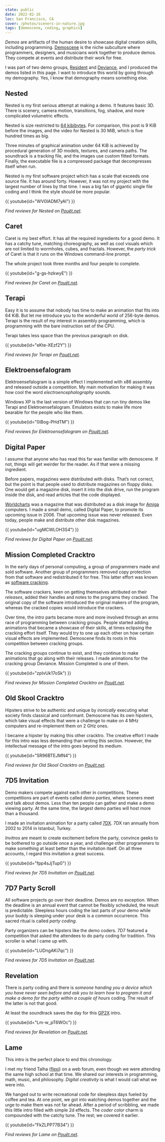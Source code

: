 ```yaml
---
state: public
date: 2022-02-16
loc: San Francisco, CA
cover: /photos/sceners-in-nature.jpg
tags: [demoscene, coding, graphics]
---
```


*Demos* are artifacts of the human desire to showcase digital creation skills, including programming. [Demoscene](https://en.wikipedia.org/wiki/Demoscene) is the niche subculture where programmers, designers, and musicians work together to produce demos. They compete at events and distribute their work for free.

I was part of two demo groups, [Resident](https://www.residentland.info/) and [Deviance](https://deviance.untergrund.net/), and I produced the demos listed in this page. I want to introduce this world by going through my demography. Yes, I know that demography means something else.

## Nested

Nested is my first serious attempt at making a demo. It features basic 3D. There is scenery, camera motion, transitions, fog, shadow, and more complicated volumetric effects.

Nested is size restricted to [64 kibibytes](https://en.wikipedia.org/wiki/64K_intro). For comparison, this post is 9 KiB before the images, and the video for Nested is 30 MiB, which is five hundred times as big.

Three minutes of graphical animation under 64 KiB is achieved by procedural generation of 3D models, textures, and camera paths. The soundtrack is a tracking file, and the images use custom fitted formats. Finally, the executable file is a compressed package that decompresses itself when run.

Nested is my first software project which has a scale that exceeds one source file. It has around forty. However, it was not my project with the largest number of lines by that time. I was a big fan of gigantic single file coding and I think the style should be more popular.

{{ youtube(id="WV0IADM7yAI") }}

_Find reviews for Nested on [Pouët.net](https://www.pouet.net/prod.php?which=19042)._

## Caret

Caret is my best effort. It has all the required ingredients for a good demo. It has a catchy tune, matching choreography, as well as cool visuals which are not limited to wormholes, cubes, and fractals. However, the _party trick_ of Caret is that it runs on the Windows command-line prompt.

The whole project took three months and four people to complete.

{{ youtube(id="g-gs-hzkwyE") }}

_Find reviews for Caret on [Pouët.net](https://www.pouet.net/prod.php?which=24206)._

## Terapi

Easy it is to assume that nobody has time to make an animation that fits into 64 KiB. But let me introduce you to the wonderful world of 256-byte demos. Terapi is the result of my interest in assembly programming, which is programming with the bare instruction set of the CPU.

Terapi takes less space than the previous paragraph on disk.

{{ youtube(id="eKte-XEzf2Y") }}

_Find reviews for Terapi on [Pouët.net](https://www.pouet.net/prod.php?which=27668)._

## Elektroensefalogram

Elektroensefalogram is a simple effect I implemented with x86 assembly and released outside a competition. My main motivation for making it was how cool the word _electroencephalography_ sounds.

Windows XP is the last version of Windows that can run tiny demos like Terapi and Elektroensefalogram. Emulators exists to make life more bearable for the people who like them.

{{ youtube(id="0iBog-PHdTM") }}

_Find reviews for Elektroensefalogram on [Pouët.net](https://www.pouet.net/prod.php?which=30049)._

## Digital Paper

I assume that anyone who has read this far was familiar with demoscene. If not, things will get weirder for the reader. As if that were a missing ingredient.

Before papers, magazines were distributed with disks. That’s not correct, but the point is that people used to distribute magazines on floppy disks. One would get a magazine disk, insert it into the disk drive, run the program inside the disk, and read articles that the code displayed.

[Worldcharts](https://worldcharts.untergrund.net/) was a magazine that was distributed as a disk image for [Amiga](https://en.wikipedia.org/wiki/Amiga) computers. I made a small demo, called Digital Paper, to promote its upcoming issue in 2006. That upcoming issue was never released. Even today, people make and distribute other disk magazines.

{{ youtube(id="ugMCWLOH3S4") }}

_Find reviews for Digital Paper on [Pouët.net](https://www.pouet.net/prod.php?which=24516)._

## Mission Completed Cracktro

In the early days of personal computing, a group of programmers made and sold software. Another group of programmers removed copy protection from that software and redistributed it for free. This latter effort was known as [software cracking](https://en.wikipedia.org/wiki/Software_cracking).

The software crackers, keen on getting themselves attributed on their _releases_, added their handles and notes to the programs they cracked. The original copy of the software introduced the original makers of the program, whereas the cracked copies would introduce the crackers.

Over time, the _intro_ parts became more and more involved through an arms race of programming between cracking groups. People started adding animations that became a showcase of their skills, at times eclipsing the cracking effort itself. They would try to one up each other on how certain visual effects are implemented. Demoscene finds its roots in this competition between cracking groups.

The cracking groups continue to exist, and they continue to make animations that go along with their releases. I made animations for the cracking group Deviance. Mission Completed is one of them.

{{ youtube(id="zpIvUk17oSk") }}

_Find reviews for Mission Completed Cracktro on [Pouët.net](https://www.pouet.net/prod.php?which=24629)._

## Old Skool Cracktro

Hipsters strive to be authentic and unique by _ironically_ executing what society finds classical and conformant. Demoscene has its own hipsters, which take visual effects that were a challenge to make on 4 MHz computers and re-implement them on 2 GHz ones.

I became a hipster by making this other cracktro. The creative effort I made for this intro was less demanding than writing this section. However, the intellectual message of the intro goes beyond its medium.

{{ youtube(id="SR96BTEJMN4") }}

_Find reviews for Old Skool Cracktro on [Pouët.net](https://www.pouet.net/prod.php?which=24391)._

## 7D5 Invitation

Demo makers compete against each other in competitions. These competitions are part of events called _demo parties_, where sceners meet and talk about demos. Less than ten people can gather and make a demo viewing party. At the same time, the largest demo parties will host more than a thousand.

I made an invitation animation for a party called [7DX](https://www.7dx-party.org). 7DX ran annually from 2002 to 2014 in Istanbul, Turkey.

_Invitros_ are meant to create excitement before the party, convince geeks to be bothered to go outside once a year, and challenge other programmers to make something at least better than the invitation itself. On all three accounts, I regard this invitation a great success.

{{ youtube(id="fpp4sJjTup0") }}

_Find reviews for 7D5 Invitation on [Pouët.net](https://www.pouet.net/prod.php?which=18411)._

## 7D7 Party Scroll

All software projects go over their deadline. Demos are no exception. When the deadline is an annual event that cannot be flexibly scheduled, the result is predictable. Sleepless hours coding the last parts of your demo while your buddy is sleeping under your desk is a common occurrence. This sacred ritual is called _party coding_.

Party organizers can be hipsters like the demo coders. 7D7 featured a competition that asked the attendees to do party coding for tradition. This scroller is what I came up with.

{{ youtube(id="LUDngAKi7qc") }}

_Find reviews for 7D5 Invitation on [Pouët.net](https://www.pouet.net/prod.php?which=32072)._

## Revelation

There is party coding and there is _someone handing you a device which you have never seen before and ask you to learn how to program it and make a demo for the party within a couple of hours_ coding. The result of the latter is not that good.

At least the soundtrack saves the day for this [GP2X](https://en.wikipedia.org/wiki/GP2X) intro.

{{ youtube(id="Lm-w_pT6WOc") }}

_Find reviews for Revelation on [Pouët.net](https://www.pouet.net/prod.php?which=27672)._

## Lame

This intro is the perfect place to end this chronology.

I met my friend Talha ([flexi](https://twitter.com/flexi_bullet)) on a web forum, even though we were attending the same high school at that time. We shared our interests in programming, math, music, and philosophy. _Digital creativity_ is what I would call what we were into.

We hanged out to write recreational code for sleepless days fueled by coffee and tea. At one point, we got into watching demos together and the urge to make them was not far ahead. After a period of scribbling, we made this little intro filled with simple 2d effects. The _coder color_ charm is compounded with the catchy tune. The rest; we covered it earlier.

{{ youtube(id="FkZLPP77B34") }}

_Find reviews for Lame on [Pouët.net](https://www.pouet.net/prod.php?which=26550)._
